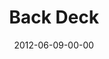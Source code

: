 ---
layout: message
category: message
series: "The Backyard Gospel"
title: "Back Deck"
date: 2012-06-09-00-00
message_id: 732
audio: "http://s3.amazonaws.com/crossroads-media/message/audio/backyardgospel_03.mp3"
audio-duration: "47:46"
program: "http://s3.amazonaws.com/crossroads-media/documents/06_09-10_12Program.pdf"
description: "Chuck Mingo talks about being boldly authentic in our faith journey."
video: "http://s3.amazonaws.com/crossroads-media/message/video/backyardgospel_03.mp4"
video-duration: "47:52"
video-image: "http://s3.amazonaws.com/crossroads-media/images/backyardgospel_03_still.jpg"
explicit: false
---
